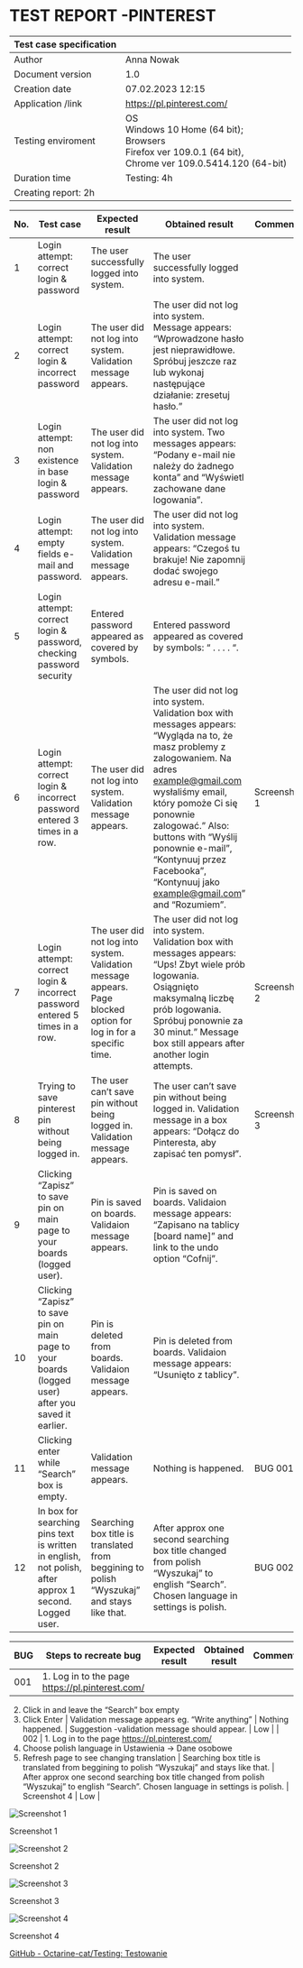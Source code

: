 # TEST REPORT -PINTEREST

| Test case specification |  |
| --- | --- |
| Author | Anna Nowak |
| Document version | 1.0 |
| Creation date | 07.02.2023 12:15 |
| Application /link | https://pl.pinterest.com/ |
| Testing enviroment | OS<br/>Windows 10 Home (64 bit);<br/>Browsers<br/>Firefox ver 109.0.1 (64 bit),<br/>Chrome ver 109.0.5414.120 (64-bit) |
| Duration time | Testing: 4h
Creating report: 2h |

| No. | Test case | Expected result | Obtained result | Comments |
| --- | --- | --- | --- | --- |
| 1 | Login attempt: correct login & password | The user successfully logged into system. | The user successfully logged into system. |  |
| 2 | Login attempt: correct login & incorrect password | The user did not log into system. Validation message appears. | The user did not log into system. Message appears: “Wprowadzone hasło jest nieprawidłowe. Spróbuj jeszcze raz lub wykonaj następujące działanie: zresetuj hasło.” |  |
| 3 | Login attempt: non existence in base login & password | The user did not log into system. Validation message appears. | The user did not log into system. Two messages appears: “Podany e-mail nie należy do żadnego konta” and “Wyświetl zachowane dane logowania”. |  |
| 4 | Login attempt: empty fields e-mail and password. | The user did not log into system. Validation message appears. | The user did not log into system. Validation message appears: “Czegoś tu brakuje! Nie zapomnij dodać swojego adresu e-mail.” |  |
| 5 | Login attempt: correct login & password, checking password security | Entered password appeared as covered by symbols. | Entered password appeared as covered by symbols: “ . . . . “. |  |
| 6 | Login attempt: correct login & incorrect password entered 3 times in a row. | The user did not log into system. Validation message appears. | The user did not log into system. Validation box with messages appears: “Wygląda na to, że masz problemy z zalogowaniem. Na adres example@gmail.com wysłaliśmy email, który pomoże Ci się ponownie zalogować.” Also: buttons with “Wyślij ponownie e-mail”, “Kontynuuj przez Facebooka”, “Kontynuuj jako example@gmail.com” and “Rozumiem”. | Screenshot 1 |
| 7 | Login attempt: correct login & incorrect password entered 5 times in a row. | The user did not log into system. Validation message appears. Page blocked option for log in for a specific time.  | The user did not log into system. Validation box with messages appears: “Ups! Zbyt wiele prób logowania. Osiągnięto maksymalną liczbę prób logowania. Spróbuj ponownie za 30 minut.” Message box still appears after another login attempts.  | Screenshot 2 |
| 8 | Trying to save pinterest pin without being logged in.  | The user can’t save pin without being logged in. Validation message appears. | The user can’t save pin without being logged in. Validation message in a box appears: “Dołącz do Pinteresta, aby zapisać ten pomysł”. | Screenshot 3 |
| 9 | Clicking “Zapisz” to save pin on main page to your boards (logged user). | Pin is saved on boards. Validaion message appears. | Pin is saved on boards. Validaion message appears: “Zapisano na tablicy [board name]” and link to the undo option “Cofnij”. |  |
| 10 | Clicking “Zapisz” to save pin on main page to your boards (logged user) after you saved it earlier.  | Pin is deleted from boards. Validaion message appears. | Pin is deleted from boards. Validaion message appears: “Usunięto z tablicy”. |  |
| 11 | Clicking enter while “Search” box is empty. | Validation message appears. | Nothing is happened.  | BUG 001 |
| 12 | In box for searching pins text is written in english, not polish, after approx 1 second. Logged user. | Searching box title is translated from beggining to polish “Wyszukaj” and stays like that. | After approx one second searching box title changed from polish “Wyszukaj” to english “Search”. Chosen language in settings is polish.  | BUG 002 |

| BUG | Steps to recreate bug | Expected result | Obtained result | Comments | Priority |
| --- | --- | --- | --- | --- | --- |
| 001 | 1. Log in to the page https://pl.pinterest.com/
2. Click in and leave the “Search” box empty
3. Click Enter  | Validation message appears eg. “Write anything” | Nothing happened. | Suggestion -validation message should appear. | Low |
| 002 | 1. Log in to the page https://pl.pinterest.com/
2. Choose polish language in Ustawienia → Dane osobowe
3. Refresh page to see changing translation | Searching box title is translated from beggining to polish “Wyszukaj” and stays like that. | After approx one second searching box title changed from polish “Wyszukaj” to english “Search”. Chosen language in settings is polish.  | Screenshot 4 | Low |

![Screenshot 1](TEST%20REPORT%20-PINTEREST%20805c23fceabf41d687c593542610d70c/Screenshot_2.png)

Screenshot 1

![Screenshot 2](TEST%20REPORT%20-PINTEREST%20805c23fceabf41d687c593542610d70c/Screenshot_1.png)

Screenshot 2

![Screenshot 3](TEST%20REPORT%20-PINTEREST%20805c23fceabf41d687c593542610d70c/Screenshot_3.png)

Screenshot 3

![Screenshot 4](TEST%20REPORT%20-PINTEREST%20805c23fceabf41d687c593542610d70c/Screenshot_4.png)

Screenshot 4

[GitHub - Octarine-cat/Testing: Testowanie](https://github.com/Octarine-cat/Testing)
